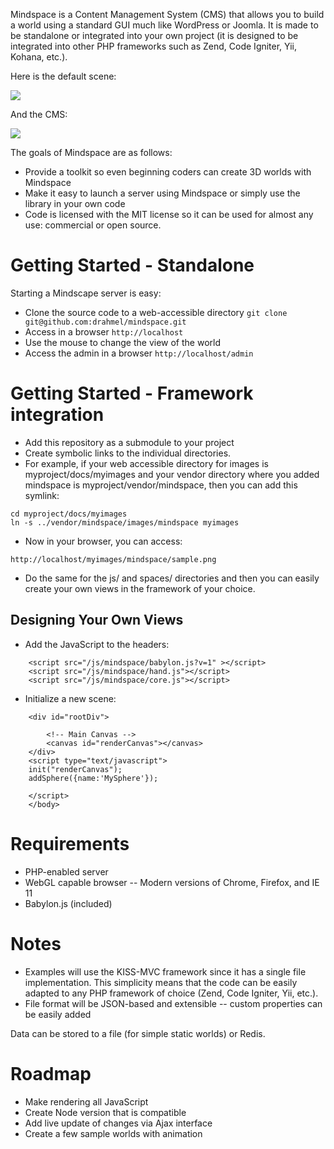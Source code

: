 Mindspace is a Content Management System (CMS) that allows you to build a world using a standard GUI much like WordPress or Joomla. It is made to be standalone or integrated into your own project (it is designed to be integrated into other PHP frameworks such as Zend, Code Igniter, Yii, Kohana, etc.).

Here is the default scene:

<img src="https://raw.github.com/drahmel/mindspace/master/images/mindspace/sample.png" />

And the CMS:

<img src="https://raw.github.com/drahmel/mindspace/master/images/mindspace/sample_admin.png" />

The goals of Mindspace are as follows:

* Provide a toolkit so even beginning coders can create 3D worlds with Mindspace
* Make it easy to launch a server using Mindspace or simply use the library in your own code
* Code is licensed with the MIT license so it can be used for almost any use: commercial or open source.

# Getting Started - Standalone

Starting a Mindscape server is easy:

* Clone the source code to a web-accessible directory
		```git clone git@github.com:drahmel/mindspace.git ```
* Access in a browser
		```http://localhost```
* Use the mouse to change the view of the world 
* Access the admin in a browser
		```http://localhost/admin```

# Getting Started - Framework integration

* Add this repository as a submodule to your project
* Create symbolic links to the individual directories.
* For example, if your web accessible directory for images is myproject/docs/myimages and your vendor directory where you added mindspace is myproject/vendor/mindspace, then you can add this symlink:

```
cd myproject/docs/myimages
ln -s ../vendor/mindspace/images/mindspace myimages
```

* Now in your browser, you can access:

```
http://localhost/myimages/mindspace/sample.png
```

* Do the same for the js/ and spaces/ directories and then you can easily create your own views in the framework of your choice.

## Designing Your Own Views

* Add the JavaScript to the headers:

```
    <script src="/js/mindspace/babylon.js?v=1" ></script>
    <script src="/js/mindspace/hand.js"></script>
    <script src="/js/mindspace/core.js"></script>
```

* Initialize a new scene:

```
    <div id="rootDiv">

        <!-- Main Canvas -->
        <canvas id="renderCanvas"></canvas>
    </div>
    <script type="text/javascript">
    init("renderCanvas");
    addSphere({name:'MySphere'});

    </script>
    </body>
```

# Requirements

* PHP-enabled server
* WebGL capable browser -- Modern versions of Chrome, Firefox, and IE 11
* Babylon.js (included)

# Notes

* Examples will use the KISS-MVC framework since it has a single file implementation. This simplicity means that the code can be easily adapted to any PHP framework of choice (Zend, Code Igniter, Yii, etc.).
* File format will be JSON-based and extensible -- custom properties can be easily added

Data can be stored to a file (for simple static worlds) or Redis.

# Roadmap

* Make rendering all JavaScript
* Create Node version that is compatible
* Add live update of changes via Ajax interface
* Create a few sample worlds with animation


